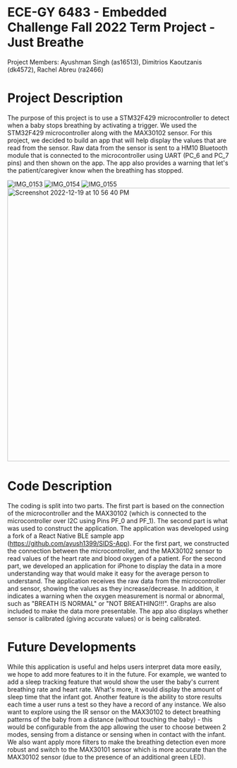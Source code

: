 # ECE-GY 6483 - Embedded Challenge Fall 2022 Term Project - Just Breathe

Project Members: Ayushman Singh (as16513), Dimitrios Kaoutzanis (dk4572), Rachel Abreu (ra2466)

# Project Description
The purpose of this project is to use a STM32F429 microcontroller to detect when a baby stops breathing by activating a trigger. We used the STM32F429 microcontroller along with the MAX30102 sensor. For this project, we decided to build an app that will help display the values that are read from the sensor. Raw data from the sensor is sent to a HM10 Bluetooth module that is connected to the microcontroller using UART (PC_6 and PC_7 pins) and then shown on the app. The app also provides a warning that let's the patient/caregiver know when the breathing has stopped.

![IMG_0153](https://user-images.githubusercontent.com/108710580/208579349-b1ec7194-13eb-480c-b501-9cda66fa1e6f.PNG)
![IMG_0154](https://user-images.githubusercontent.com/108710580/208579440-72e4af52-b3b2-47c8-b425-75713f1f3393.PNG)
![IMG_0155](https://user-images.githubusercontent.com/108710580/208579442-f22c9193-83e2-4753-82d4-5164361db919.PNG)
<img width="618" alt="Screenshot 2022-12-19 at 10 56 40 PM" src="https://user-images.githubusercontent.com/108710580/208580282-e4fc6b23-e4de-4d3f-8f32-024af322119d.png">

# Code Description
The coding is split into two parts. The first part is based on the connection of the microcontroller and the MAX30102 (which is connected to the microcontroller over I2C using Pins PF_0 and PF_1). The second part is what was used to construct the application. The application was developed using a fork of a React Native BLE sample app (https://github.com/ayush1399/SIDS-App). For the first part, we constructed the connection between the microcontroller, and the MAX30102 sensor to read values of the heart rate and blood oxygen of a patient. For the second part, we developed an application for iPhone to display the data in a more understanding way that would make it easy for the average person to understand. The application receives the raw data from the microcontroller and sensor, showing the values as they increase/decrease. In addition, it indicates a warning when the oxygen measurement is normal or abnormal, such as "BREATH IS NORMAL" or "NOT BREATHING!!!". Graphs are also included to make the data more presentable. The app also displays whether sensor is calibrated (giving accurate values) or is being calibrated.
 
# Future Developments
While this application is useful and helps users interpret data more easily, we hope to add more features to it in the future. For example, we wanted to add a sleep tracking feature that would show the user the baby's current breathing rate and heart rate. What's more, it would display the amount of sleep time that the infant got. Another feature is the ability to store results each time a user runs a test so they have a record of any instance.
We also want to explore using the IR sensor on the MAX30102 to detect breathing patterns of the baby from a distance (without touching the baby) - this would be configurable from the app allowing the user to choose between 2 modes, sensing from a distance or sensing when in contact with the infant.
We also want apply more filters to make the breathing detection even more robust and switch to the MAX30101 sensor which is more accurate than the MAX30102 sensor (due to the presence of an additional green LED).
